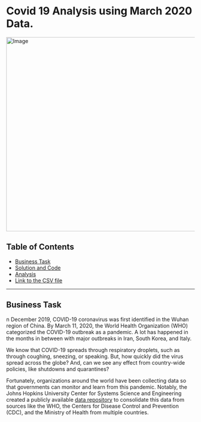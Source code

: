 # Covid 19 Analysis using March 2020 Data.


<img src="https://github.com/KennethManzi1/Data-Analysis-projects/assets/120513764/448404e7-9fdf-4057-9116-8dcd668d6684" 
alt="Image" width="700" height="520">



## Table of Contents
- [Business Task](#business-task)
- [Solution and Code](#Solution-and-Code)
- [Analysis](#Analysis)
- [Link to the CSV file](#Link-to-the-CSV-file)

***

## Business Task

n December 2019, COVID-19 coronavirus was first identified in the Wuhan region of China. By March 11, 2020, the World Health Organization (WHO) categorized the COVID-19 outbreak as a pandemic. A lot has happened in the months in between with major outbreaks in Iran, South Korea, and Italy.

We know that COVID-19 spreads through respiratory droplets, such as through coughing, sneezing, or speaking. But, how quickly did the virus spread across the globe? And, can we see any effect from country-wide policies, like shutdowns and quarantines?

Fortunately, organizations around the world have been collecting data so that governments can monitor and learn from this pandemic. Notably, the Johns Hopkins University Center for Systems Science and Engineering created a 
publicly available [data repository](https://github.com/RamiKrispin/coronavirus) to consolidate this data from sources like the WHO, the Centers for Disease Control and Prevention (CDC), and the Ministry of Health from multiple countries.

